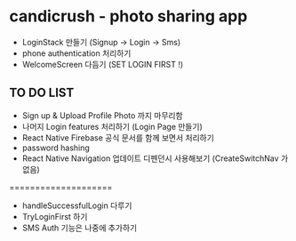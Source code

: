 # candicrush - photo sharing app

- LoginStack 만들기 (Signup -> Login -> Sms)
- phone authentication 처리하기
- WelcomeScreen 다듬기 (SET LOGIN FIRST !)

## TO DO LIST

- Sign up & Upload Profile Photo 까지 마무리함
- 나머지 Login features 처리하기 (Login Page 만들기)
- React Native Firebase 공식 문서를 함께 보면서 처리하기
- password hashing
- React Native Navigation 업데이트 디펜던시 사용해보기 (CreateSwitchNav 가 없음)

====================

- handleSuccessfulLogin 다루기
- TryLoginFirst 하기
- SMS Auth 기능은 나중에 추가하기
